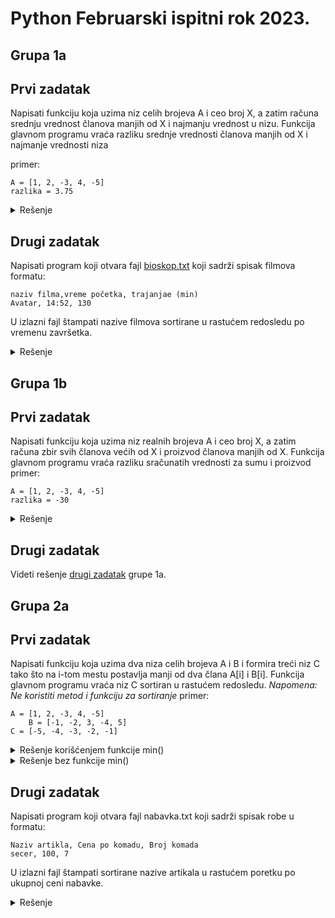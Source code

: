 # Python Februarski ispitni rok 2023.

## Grupa 1a
## Prvi zadatak
Napisati funkciju koja uzima niz celih brojeva A i ceo broj X, a zatim računa srednju vrednost članova manjih od X i najmanju vrednost u nizu. 
Funkcija glavnom programu vraća razliku srednje vrednosti članova manjih od X i najmanje vrednosti niza

primer: 

	A = [1, 2, -3, 4, -5]
    razlika = 3.75


<details markdown='block'>
<summary>Rešenje </summary>

```python
def funkcija(A,X):
    suma = 0
    br = 0
    for i in range(len(A)):
        if A[i] < X:
            suma += A[i]
            br += 1
    srednja_vrednost = suma/br
    min = A[0]
    for i in range(1,len(A)):
        if A[i] < min:
            min = A[i]
    return srednja_vrednost - min


# poziv glavnog programa
print(funkcija([1, 2, -3, 4, -5],4)
```
</details>

## Drugi zadatak
Napisati program koji otvara fajl [bioskop.txt](https://github.com/Racunarski-alati-FINK/Racunarski-alati-FINK/blob/main/Ispitni%20rokovi/Ulazni%20fajlovi/2023/Februar/bioskop.txt) koji sadrži spisak filmova formatu:

    naziv filma,vreme početka, trajanjae (min)
    Avatar, 14:52, 130
U izlazni fajl štampati nazive filmova sortirane u rastućem redosledu po vremenu završetka.

<details markdown='block'>
<summary>Rešenje </summary>
	
```python
spisak = []
with open ('bioskop.txt','r') as fajl:
    for linija in fajl:
        naziv_filma, vreme_pocetka, trajanje = linija.lstrip().rstrip().split(',')   
        sati, minuti = vreme_pocetka.split(':')
        ukupno_vreme = int(sati) * 60 + int(minuti) + int(trajanje)
        film = {'naziv_filma':naziv_filma, 'vreme_zavrsetka':ukupno_vreme}
        spisak.append(film)
```
</details>

## Grupa 1b
## Prvi zadatak
Napisati funkciju koja uzima niz realnih brojeva A i ceo broj X, a zatim računa zbir svih članova većih od X i proizvod članova manjih od X. Funkcija glavnom programu vraća razliku sračunatih vrednosti za sumu i proizvod
primer: 

  	A = [1, 2, -3, 4, -5]
	razlika = -30

<details markdown='block'>
<summary>Rešenje </summary>

```python
def funkcija(A,X):
    suma = 0
    proizvod = 1
    for i in range(len(A)):
        if A[i] > X:
            suma += A[i]
        elif A[i] < X:
            proizvod *= A[i]
    return suma - proizvod

# poziv glavnog programa
print(funkcija([1,2,-3,4,-5],4))
```
</details>

## Drugi zadatak
Videti rešenje [drugi zadatak](#drugi-zadatak) grupe 1a.

## Grupa 2a
## Prvi zadatak
Napisati funkciju koja uzima dva niza celih brojeva A i B i 
formira treći niz C tako što na i-tom mestu 
postavlja manji od dva člana A[i] i B[i].
Funkcija glavnom programu vraća niz C sortiran u rastućem redosledu.
_Napomena: Ne koristiti metod i funkciju za sortiranje_
primer: 

  	A = [1, 2, -3, 4, -5]
        B = [-1, -2, 3, -4, 5]
	C = [-5, -4, -3, -2, -1]

<details markdown='block'>
<summary>Rešenje korišćenjem funkcije min() </summary>

```python
def funkcija(A,B):
    C = []
    for i in range(len(A)):
        C.append(min(A[i],B[i]))

    for i in range(0, len(C)-1):        # petlje za sortiranje
        for j in range(i+1,len(C)):
            if C[i] > C[j]:
                pomocna = C[i]
                C[i] = C[j]
                C[j] = pomocna
    return C
# glavni program:
print(funkcija([1, 2, -3, 4, -5], [-1, -2, 3, -4, -5]))
```
</details>

<details markdown='block'>
<summary>Rešenje bez funkcije min() </summary>

```python
def funkcija(A,B):
    C = []
    for i in range(len(A)):
        if A[i] < B[i]:
            C.append(A[i])
        else:
            C.append(B[i])

    for i in range(0, len(C)-1):        # petlje za sortiranje
        for j in range(i+1,len(C)):
            if C[i] > C[j]:
                pomocna = C[i]
                C[i] = C[j]
                C[j] = pomocna
    return C
        
# glavni program:
print(funkcija([1, 2, -3, 4, -5], [-1, -2, 3, -4, -5]))
```
</details>

## Drugi zadatak 
Napisati program koji otvara fajl nabavka.txt koji sadrži spisak robe u formatu:

	Naziv artikla, Cena po komadu, Broj komada
	secer, 100, 7
 
U izlazni fajl štampati sortirane nazive artikala u rastućem poretku po ukupnoj ceni nabavke. 

<details markdown='block'>
<summary>Rešenje </summary>

```python
spisak = []
with open ('nabavka.txt', 'r') as fajl:
    for linija in fajl:
        artikal, cena_po_komadu, br_komada = linija.lstrip().rstrip().split(',')
        ukupna_vrednost = float(cena_po_komadu) * float(br_komada)
        artikli = {'artikal':artikal,'ukupna_vrednost':ukupna_vrednost}
        spisak.append(artikli)

with open('rezultat_2a.txt', 'w') as fajl:
    for item in sorted(spisak, key = lambda artikli:artikli['ukupna_vrednost']):
        fajl.write(f"{item['artikal']}, {item['ukupna_vrednost']}\n")
# ukupna vrednost nije bila obavezna da se štampa
```
</details>

